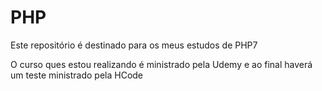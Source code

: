 # PHP

Este repositório é destinado para os meus estudos de PHP7

O curso ques estou realizando é ministrado pela Udemy e ao final haverá um teste ministrado pela HCode
